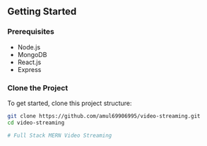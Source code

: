 

## Getting Started

### Prerequisites

- Node.js
- MongoDB
- React.js
- Express

### Clone the Project

To get started, clone this project structure:

```sh
git clone https://github.com/amul69906995/video-streaming.git
cd video-streaming

# Full Stack MERN Video Streaming

